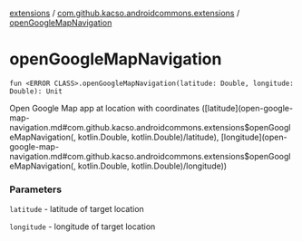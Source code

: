 [extensions](../index.md) / [com.github.kacso.androidcommons.extensions](index.md) / [openGoogleMapNavigation](.)

# openGoogleMapNavigation

`fun <ERROR CLASS>.openGoogleMapNavigation(latitude: Double, longitude: Double): Unit`

Open Google Map app at location with coordinates ([latitude](open-google-map-navigation.md#com.github.kacso.androidcommons.extensions$openGoogleMapNavigation(, kotlin.Double, kotlin.Double)/latitude), [longitude](open-google-map-navigation.md#com.github.kacso.androidcommons.extensions$openGoogleMapNavigation(, kotlin.Double, kotlin.Double)/longitude))

### Parameters

`latitude` - latitude of target location

`longitude` - longitude of target location